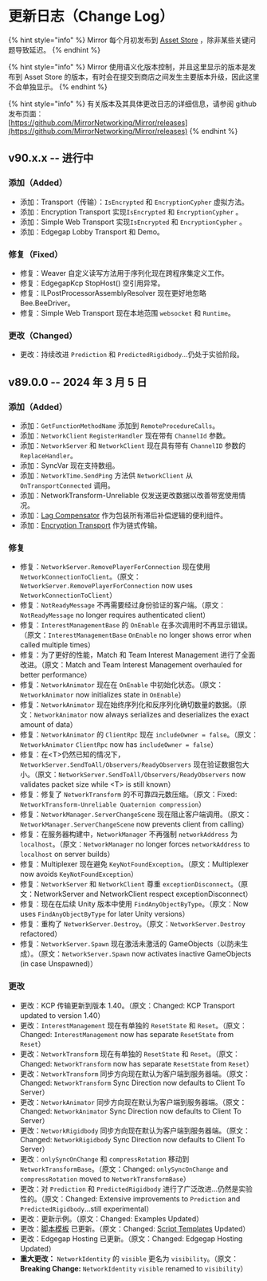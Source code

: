 # 更新日志（Change Log）

{% hint style="info" %}
Mirror 每个月初发布到 [Asset Store](https://assetstore.unity.com/packages/tools/network/mirror-129321) ，除非某些关键问题导致延迟。
{% endhint %}

{% hint style="info" %}
Mirror 使用语义化版本控制，并且这里显示的版本是发布到 Asset Store 的版本，有时会在提交到商店之间发生主要版本升级，因此这里不会单独显示。
{% endhint %}

{% hint style="info" %}
有关版本及其具体更改日志的详细信息，请参阅 github 发布页面：\
[https://github.com/MirrorNetworking/Mirror/releases](https://github.com/MirrorNetworking/Mirror/releases)
{% endhint %}

## v90.x.x -- 进行中

### 添加（Added）

- 添加：Transport（传输）：`IsEncrypted` 和 `EncryptionCypher` 虚拟方法。
- 添加：Encryption Transport 实现`IsEncrypted` 和 `EncryptionCypher` 。
- 添加：Simple Web Transport 实现`IsEncrypted` 和 `EncryptionCypher` 。
- 添加：Edgegap Lobby Transport 和 Demo。

### 修复（Fixed）

- 修复：Weaver 自定义读写方法用于序列化现在跨程序集定义工作。
- 修复：EdgegapKcp StopHost() 空引用异常。
- 修复：ILPostProcessorAssemblyResolver 现在更好地忽略 Bee.BeeDriver。
- 修复：Simple Web Transport 现在本地范围 `websocket` 和 `Runtime`。

### 更改（Changed）

- 更改：持续改进 `Prediction` 和 `PredictedRigidbody`...仍处于实验阶段。

## v89.0.0 -- 2024 年 3 月 5 日

### 添加（Added）

- 添加：`GetFunctionMethodName` 添加到 `RemoteProcedureCalls`。
- 添加：`NetworkClient` `RegisterHandler` 现在带有 `ChannelId` 参数。
- 添加：`NetworkServer` 和 `NetworkClient` 现在具有带有 `ChannelID` 参数的 `ReplaceHandler`。
- 添加：SyncVar 现在支持数组。
- 添加：`NetworkTime.SendPing` 方法供 `NetworkClient` 从 `OnTransportConnected` 调用。
- 添加：NetworkTransform-Unreliable 仅发送更改数据以改善带宽使用情况。
- 添加：[Lag Compensator](../lag-compensation.md) 作为包装所有滞后补偿逻辑的便利组件。
- 添加：[Encryption Transport](../../transports/encryption-transport.md) 作为链式传输。

### 修复

- 修复：`NetworkServer.RemovePlayerForConnection` 现在使用 `NetworkConnectionToClient`。（原文：`NetworkServer.RemovePlayerForConnection` now uses `NetworkConnectionToClient`）
- 修复：`NotReadyMessage` 不再需要经过身份验证的客户端。（原文：`NotReadyMessage` no longer requires authenticated client）
- 修复：`InterestManagementBase` 的 `OnEnable` 在多次调用时不再显示错误。（原文：`InterestManagementBase` `OnEnable` no longer shows error when called multiple times）
- 修复：为了更好的性能，Match 和 Team Interest Management 进行了全面改进。（原文：Match and Team Interest Management overhauled for better performance）
- 修复：`NetworkAnimator` 现在在 `OnEnable` 中初始化状态。（原文：`NetworkAnimator` now initializes state in `OnEnable`）
- 修复：`NetworkAnimator` 现在始终序列化和反序列化确切数量的数据。（原文：`NetworkAnimator` now always serializes and deserializes the exact amount of data）
- 修复：`NetworkAnimator` 的 `ClientRpc` 现在 `includeOwner = false`。（原文：`NetworkAnimator` `ClientRpc` now has `includeOwner = false`）
- 修复：在\<T>仍然已知的情况下，`NetworkServer.SendToAll/Observers/ReadyObservers` 现在验证数据包大小。（原文：`NetworkServer.SendToAll/Observers/ReadyObservers` now validates packet size while \<T> is still known）
- 修复：修复了 `NetworkTransform` 的不可靠四元数压缩。（原文：Fixed: `NetworkTransform-Unreliable Quaternion compression`）
- 修复：`NetworkManager.ServerChangeScene` 现在阻止客户端调用。（原文：`NetworkManager.ServerChangeScene` now prevents client from calling）
- 修复：在服务器构建中，`NetworkManager` 不再强制 `networkAddress` 为 `localhost`。（原文：`NetworkManager` no longer forces `networkAddress` to `localhost` on server builds）
- 修复：Multiplexer 现在避免 `KeyNotFoundException`。（原文：Multiplexer now avoids `KeyNotFoundException`）
- 修复：`NetworkServer` 和 `NetworkClient` 尊重 `exceptionDisconnect`。（原文：NetworkServer and NetworkClient respect exceptionDisconnect）
- 修复：现在在后续 Unity 版本中使用 `FindAnyObjectByType`。（原文：Now uses `FindAnyObjectByType` for later Unity versions）
- 修复：重构了 `NetworkServer.Destroy`。（原文：`NetworkServer.Destroy` refactored）
- 修复：`NetworkServer.Spawn` 现在激活未激活的 GameObjects（以防未生成）。（原文：`NetworkServer.Spawn` now activates inactive GameObjects (in case Unspawned)）

### 更改

- 更改：KCP 传输更新到版本 1.40。（原文：Changed: KCP Transport updated to version 1.40）
- 更改：`InterestManagement` 现在有单独的 `ResetState` 和 `Reset`。（原文：Changed: `InterestManagement` now has separate `ResetState` from `Reset`）
- 更改：`NetworkTransform` 现在有单独的 `ResetState` 和 `Reset`。（原文：Changed: `NetworkTransform` now has separate `ResetState` from `Reset`）
- 更改：`NetworkTransform` 同步方向现在默认为客户端到服务器端。（原文：Changed: `NetworkTransform` Sync Direction now defaults to Client To Server）
- 更改：`NetworkAnimator` 同步方向现在默认为客户端到服务器端。（原文：Changed: `NetworkAnimator` Sync Direction now defaults to Client To Server）
- 更改：`NetworkRigidbody` 同步方向现在默认为客户端到服务器端。（原文：Changed: `NetworkRigidbody` Sync Direction now defaults to Client To Server）
- 更改：`onlySyncOnChange` 和 `compressRotation` 移动到 `NetworkTransformBase`。（原文：Changed: `onlySyncOnChange` and `compressRotation` moved to `NetworkTransformBase`）
- 更改：对 `Prediction` 和 `PredictedRigidbody` 进行了广泛改进...仍然是实验性的。（原文：Changed: Extensive improvements to `Prediction` and `PredictedRigidbody`...still experimental）
- 更改：更新示例。（原文：Changed: Examples Updated）
- 更改：[脚本模板](../script-templates.md) 已更新。（原文：Changed: [Script Templates](../script-templates.md) Updated）
- 更改：Edgegap Hosting 已更新。（原文：Changed: Edgegap Hosting Updated）
- **重大更改：** `NetworkIdentity` 的 `visible` 更名为 `visibility`。（原文：**Breaking Change:** `NetworkIdentity` `visible` renamed to `visibility`）
